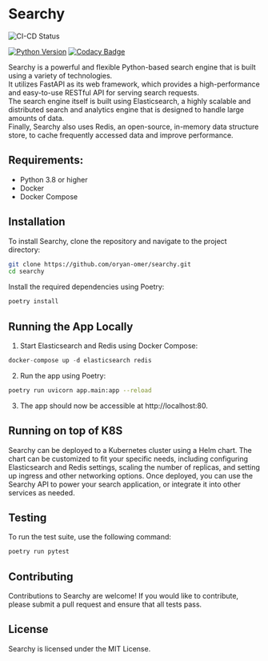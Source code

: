 # Searchy

![CI-CD Status](https://github.com/oryan-omer/searchy/actions/workflows/main.yaml/badge.svg
)

[![Python Version](https://img.shields.io/badge/python-3.9-blue?logo=python&style=flat-square)](https://www.python.org/downloads/)
[![Codacy Badge](https://app.codacy.com/project/badge/Grade/f0171a2d51dc4b558ff00304344fd025)](https://app.codacy.com/gh/oryan-omer/searchy/dashboard?utm_source=gh&utm_medium=referral&utm_content=&utm_campaign=Badge_grade)

Searchy is a powerful and flexible Python-based search engine that is built using a variety of technologies.   
It utilizes FastAPI as its web framework, which provides a high-performance and easy-to-use RESTful API for serving search requests.   
The search engine itself is built using Elasticsearch, a highly scalable and distributed search and analytics engine that is designed to handle large amounts of data.   
Finally, Searchy also uses Redis, an open-source, in-memory data structure store, to cache frequently accessed data and improve performance.


## Requirements:
- Python 3.8 or higher
- Docker
- Docker Compose

## Installation

To install Searchy, clone the repository and navigate to the project directory:

```bash
git clone https://github.com/oryan-omer/searchy.git
cd searchy
```

Install the required dependencies using Poetry:

```bash
poetry install
```

## Running the App Locally
1. Start Elasticsearch and Redis using Docker Compose:
```python
docker-compose up -d elasticsearch redis
```

2. Run the app using Poetry:
```bash
poetry run uvicorn app.main:app --reload
```

3. The app should now be accessible at http://localhost:80.

## Running on top of K8S
Searchy can be deployed to a Kubernetes cluster using a Helm chart. The chart can be customized to fit your specific needs, including configuring Elasticsearch and Redis settings, scaling the number of replicas, and setting up ingress and other networking options. Once deployed, you can use the Searchy API to power your search application, or integrate it into other services as needed.

## Testing
To run the test suite, use the following command:

```bash
poetry run pytest
```

## Contributing
Contributions to Searchy are welcome! If you would like to contribute, please submit a pull request and ensure that all tests pass.

## License
Searchy is licensed under the MIT License.